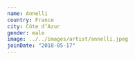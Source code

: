 ```yaml
---
name: Annelli
country: France
city: Côte d’Azur
gender: male
image: ../../images/artist/annelli.jpeg
joinDate: "2018-05-17"
---
```

